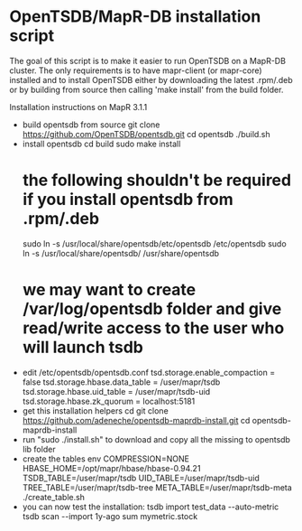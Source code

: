 OpenTSDB/MapR-DB installation script
====================================

The goal of this script is to make it easier to run OpenTSDB on a MapR-DB cluster.
The only requirements is to have mapr-client (or mapr-core) installed and to install OpenTSDB
either by downloading the latest .rpm/.deb or by building from source then calling 'make install' from the build folder.

Installation instructions on MapR 3.1.1
- build opentsdb from source
	git clone https://github.com/OpenTSDB/opentsdb.git
	cd opentsdb
	./build.sh
- install opentsdb
	cd build
	sudo make install
	# the following shouldn't be required if you install opentsdb from .rpm/.deb
	sudo ln -s /usr/local/share/opentsdb/etc/opentsdb /etc/opentsdb
	sudo ln -s /usr/local/share/opentsdb/ /usr/share/opentsdb
	# we may want to create /var/log/opentsdb folder and give read/write access to the user who will launch tsdb
- edit /etc/opentsdb/opentsdb.conf
	tsd.storage.enable_compaction = false
	tsd.storage.hbase.data_table = /user/mapr/tsdb
	tsd.storage.hbase.uid_table = /user/mapr/tsdb-uid
	tsd.storage.hbase.zk_quorum = localhost:5181
- get this installation helpers
	cd <folder where you want to clone the installation helper>
	git clone https://github.com/adeneche/opentsdb-maprdb-install.git
	cd opentsdb-maprdb-install
- run "sudo ./install.sh" to download and copy all the missing to opentsdb lib folder
- create the tables
env COMPRESSION=NONE HBASE_HOME=/opt/mapr/hbase/hbase-0.94.21 TSDB_TABLE=/user/mapr/tsdb UID_TABLE=/user/mapr/tsdb-uid TREE_TABLE=/user/mapr/tsdb-tree META_TABLE=/user/mapr/tsdb-meta ./create_table.sh
- you can now test the installation:
	tsdb import test_data --auto-metric
	tsdb scan --import 1y-ago sum mymetric.stock
